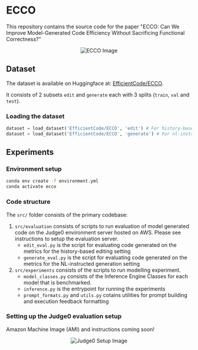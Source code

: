 # ECCO

This repository contains the source code for the paper "ECCO: Can We Improve Model-Generated Code Efficiency Without Sacrificing Functional Correctness?"


<div align="center">
  <img src="https://github.com/user-attachments/assets/7414638d-2aa2-4597-97c9-6711c7dff64a" alt="ECCO Image">
</div>

## Dataset
The dataset is available on Huggingface at: [EfficientCode/ECCO](https://huggingface.co/datasets/EfficientCode/ECCO).

It consists of 2 subsets `edit` and `generate` each with 3 splits (`train`, `val` and `test`).

### Loading the dataset 
```python
dataset = load_dataset('EfficientCode/ECCO', 'edit') # For history-based editing setting
dataset = load_dataset('EfficientCode/ECCO', 'generate') # For nl-instructed generation setting
```

## Experiments

### Environment setup
```bash 
conda env create -f environment.yml
conda activate ecco
```

### Code structure 
The `src/` folder consists of the primary codebase:
1. `src/evaluation` consists of scripts to run evaluation of model generated code on the Judge0 environment server hosted on AWS. Please see instructions to setup the evaluation server.
   - `edit_eval.py` is the script for evaluating code generated on the metrics for the history-based editing setting
   - `generate_eval.py` is the script for evaluating code generated on the metrics for the NL-instructed generation setting
2. `src/experiments` consists of the scripts to run modelling experiment. 
   - `model_classes.py` consists of the Inference Engine Classes for each model that is benchmarked.
   - `inference.py` is the entrypoint for running the experiments
   - `prompt_formats.py` and `utils.py` cotains utilities for prompt building and execution feedback formatting

### Setting up the Judge0 evaluation setup 
Amazon Machine Image (AMI) and instructions coming soon!

<div align="center">
  <img src="https://github.com/user-attachments/assets/930ee4f3-c120-4ad6-b4df-35c3e2c3fbca" alt="Judge0 Setup Image">
  </div>
